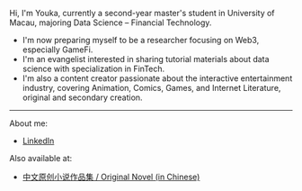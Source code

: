 Hi, I'm Youka, currently a second-year master's student in University of Macau, majoring Data Science – Financial Technology.
- I'm now preparing myself to be a researcher focusing on Web3, especially GameFi. 
- I'm an evangelist interested in sharing tutorial materials about data science with specialization in FinTech.
- I'm also a content creator passionate about the interactive entertainment industry, covering Animation, Comics, Games, and Internet Literature, original and secondary creation.
---

About me:

* [LinkedIn](https://www.linkedin.com/in/jae-youka/)

Also available at:

* [中文原创小说作品集 / Original Novel (in Chinese)](https://sosadfun.link/users/477250)





<!--
**0xyk/0xyk** is a ✨ _special_ ✨ repository because its `README.md` (this file) appears on your GitHub profile.

Here are some ideas to get you started:

- 🔭 I’m currently working on ...
- 🌱 I’m currently learning ...
- 👯 I’m looking to collaborate on ...
- 🤔 I’m looking for help with ...
- 💬 Ask me about ...
- 📫 How to reach me: ...
- 😄 Pronouns: ...
- ⚡ Fun fact: ...
-->
